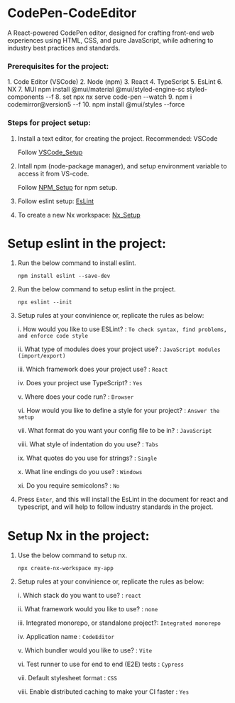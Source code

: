 # CodePen-CodeEditor
 A React-powered CodePen editor, designed for crafting front-end web experiences using HTML, CSS, and pure JavaScript, while adhering to industry best practices and standards.



 <h3>Prerequisites for the project:</h3>
 1. Code Editor (VSCode)
 2. Node (npm)
 3. React
 4. TypeScript
 5. EsLint
 6. NX
 7. MUI npm install @mui/material @mui/styled-engine-sc styled-components --f
 8. set npx nx serve code-pen --watch
 9. npm i codemirror@version5 --f
 10. npm install @mui/styles --force



 <h3>Steps for project setup:</h3>

 1. Install a text editor, for creating the project. Recommended: VSCode
    
    Follow [VSCode_Setup](https://code.visualstudio.com/download)

 2. Intall npm (node-package manager), and setup environment variable to access it from VS-code.
    
    Follow [NPM_Setup](https://nodejs.org/en/learn/getting-started/how-to-install-nodejs) for npm setup.

 3. Follow eslint setup: [EsLint](https://github.com/chauhanaman2748/CodePen-CodeEditor#setup-eslint-in-the-project)

 4. To create a new Nx workspace: [Nx_Setup]()



 # Setup eslint in the project:
    
 1. Run the below command to install eslint.

        npm install eslint --save-dev

 2. Run the below command to setup eslint in the project.

        npx eslint --init

 3. Setup rules at your convinience or, replicate the rules as below:

    i.      How would you like to use ESLint? : `To check syntax, find problems, and enforce code style`

    ii.     What type of modules does your project use? : `JavaScript modules (import/export)`

    iii.    Which framework does your project use? : `React`

    iv.     Does your project use TypeScript? : `Yes`

    v.      Where does your code run? : `Browser`
    
    vi.     How would you like to define a style for your project? : `Answer the setup`
    
    vii.    What format do you want your config file to be in? : `JavaScript`
    
    viii.   What style of indentation do you use? : `Tabs`
    
    ix.     What quotes do you use for strings? : `Single`
    
    x.      What line endings do you use? : `Windows`
    
    xi.     Do you require semicolons? : `No`

 4. Press `Enter`, and this will install the EsLint in the document for react and typescript, and will help to follow industry standards in the project.


 # Setup Nx in the project:

 1. Use the below command to setup nx.

        npx create-nx-workspace my-app

 2. Setup rules at your convinience or, replicate the rules as below:

    i.      Which stack do you want to use? : `react`
    
    ii.     What framework would you like to use? : `none`
    
    iii.    Integrated monorepo, or standalone project?: `Integrated monorepo`

    iv.     Application name : `CodeEditor`
    
    v.     Which bundler would you like to use? : `Vite`
    
    vi.      Test runner to use for end to end (E2E) tests : `Cypress`
    
    vii.     Default stylesheet format : `CSS`
    
    viii.    Enable distributed caching to make your CI faster : `Yes`

